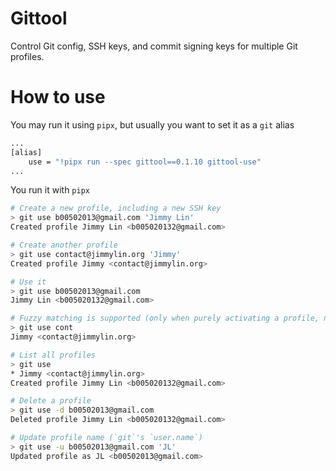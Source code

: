 # Gittool

Control Git config, SSH keys, and commit signing keys for multiple Git profiles.

# How to use

You may run it using `pipx`, but usually you want to set it as a `git` alias

```sh
...
[alias]
	use = "!pipx run --spec gittool==0.1.10 gittool-use"
...
```

You run it with `pipx`

```sh
# Create a new profile, including a new SSH key
> git use b00502013@gmail.com 'Jimmy Lin'
Created profile Jimmy Lin <b005020132@gmail.com>

# Create another profile
> git use contact@jimmylin.org 'Jimmy'
Created profile Jimmy <contact@jimmylin.org>

# Use it
> git use b00502013@gmail.com
Jimmy Lin <b005020132@gmail.com>

# Fuzzy matching is supported (only when purely activating a profile, not deleting or updating)
> git use cont
Jimmy <contact@jimmylin.org>

# List all profiles
> git use
* Jimmy <contact@jimmylin.org>
Created profile Jimmy Lin <b005020132@gmail.com>

# Delete a profile
> git use -d b00502013@gmail.com
Deleted profile Jimmy Lin <b005020132@gmail.com>

# Update profile name (`git`'s `user.name`)
> git use -u b00502013@gmail.com 'JL'
Updated profile as JL <b00502013@gmail.com>
```
